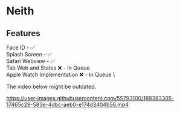 # Neith
## Features 
Face ID - ✅\
Splash Screen - ✅ \
Safari Webview - ✅ \
Tab Web and States ❌ - In Queue \
Apple Watch Implementation ❌ - In Queue \

The video below might be outdated.




https://user-images.githubusercontent.com/55793100/189383305-17465c29-583e-4dbc-aeb0-e174d3404b56.mp4


